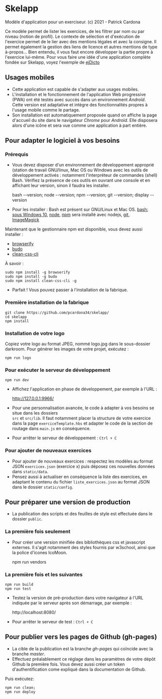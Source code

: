 # Skelapp

Modèle d'application pour un exerciseur.
(c) 2021 - Patrick Cardona

Ce modèle permet de lister les exercices, de les filtrer par nom ou par niveau (notion de profil).
Le contexte de sélection et d'exécution de l'exercice permet de le lier avec des mentions légales et avec la consigne.
Il permet également la gestion des liens de licence et autres mentions de type à-propos...
Bien entendu, il vous faut encore développer la partie propre à l'exercice lui-même.
Pour vous faire une idée d'une application complète fondée sur Skelapp, voyez l'exemple de [ejDicto](https://github.com/pcardona34/ejdicto)

## Usages mobiles

+ Cette application est capable de s'adapter aux usages mobiles.
+ L'installation et le fonctionnement de l'application Web progressive (PWA) ont été testés avec succès 
 dans un environnement *Androïd*. Cette version est adaptative et intègre des fonctionnalités 
 propres à l'usage mobile comme le partage.
+ Son installation est automatiquement proposée quand on affiche la page d'accueil du site dans le 
navigateur *Chrome* pour *Androïd*. Elle disposera alors d'une icône et 
sera vue comme une application à part entière.

## Pour adapter le logiciel à vos besoins

### Prérequis

+ Vous devez disposer d'un environnement de développement approprié 
(station de travail GNU/linux, Mac OS ou Windows avec les 
outils de développement activés : notamment l'interpréteur de commandes 
(shell) Bash. Vérifiez la présence de ces outils en ouvrant une console 
et en affichant leur version, sinon il faudra les installer.

    bash --version;
    node --version;
    npm --version;
    git --version;
    display --version

+ Pour les installer : Bash est présent sur GNU/Linux et Mac OS. 
[bash: sous Windows 10](https://korben.info/installer-shell-bash-linux-windows-10.html), 
[node](https://nodejs.dev/how-to-install-nodejs), 
[npm](https://www.npmjs.com/get-npm) sera installé avec nodejs, 
[git](https://git-scm.com),
[ImageMagick](https://imagemagick.org/)

Maintenant que le gestionnaire npm est disponible, vous devez aussi installer :

+ [browserify](https://browserify.org/)
+ [budo](https://www.npmjs.com/package/budo/v/11.0.0)
+ [clean-css-cli](https://github.com/clean-css/clean-css-cli#install)

À savoir :

    sudo npm install -g browserify
    sudo npm install -g budo
    sudo npm install clean-css-cli -g

+ Parfait ! Vous pouvez passer à l'installation de la fabrique.

### Première installation de la fabrique

    git clone https://github.com/pcardona34/skelapp/
    cd skelapp
    npm install

### Installation de votre logo

Copiez votre logo au format JPEG, nommé logo.jpg dans le sous-dossier darkroom.
Pour générer les images de votre projet, exécutez :

    npm run logo

### Pour exécuter le serveur de développement

    npm run dev

+ Affichez l'application en phase de développement, par exemple à l'URL :

    http://127.0.0.1:9966/

+ Pour une personnalisation avancée, le code à adapter à vos besoins se situe dans les dossiers  
`src` et `src/lib`. Il faut notamment placer la structure de votre exercice dans la page `exerciceTemplate.hbs` et adapter le code de la section de routage dans `main.js` en conséquence.
+ Pour arrêter le serveur de développement : `Ctrl + C`

### Pour ajouter de nouveaux exercices

+ Pour ajouter de nouveaux exercices : respectez les 
modèles au format JSON `exercicex.json` (exercice x) puis déposez ces nouvelles données dans `static/data`.
+ Pensez aussi à actualiser en conséquence la liste des exercices, en adaptant le contenu du fichier `liste_exercices.json` au 
format JSON dans le dossier `static/config`.

## Pour préparer une version de production

+ La publication des scripts et des feuilles de style est effectuée dans le dossier `public`.

### La première fois seulement

+ Pour créer une version minifiée des bibliothèques css et javascript 
externes. Il s'agit notamment des styles fournis par 
w3school, ainsi que la police d'icones IcoMoon.

    npm run vendors

### La première fois et les suivantes

    npm run build
    npm run test

+ Testez la version de pré-production dans votre navigateur à l'URL indiquée par le serveur après son 
démarrage, par exemple&nbsp;:

    http://localhost:8080/

+ Pour arrêter le serveur de test : `Ctrl + C`

## Pour publier vers les pages de Github (gh-pages)

+ La cible de la publication est la branche *gh-pages* qui coïncide avec la branche *master*.
+ Effectuez préalablement ce réglage dans les paramètres de votre dépôt 
Github la première fois. Vous devez aussi créer un token d'authentification come expliqué dans la documentation de Github.

Puis exécutez:

    npm run clean;
    npm run deploy

